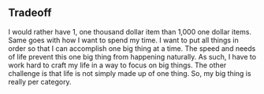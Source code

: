 ## Tradeoff

I would rather have 1, one thousand dollar item than 1,000 one dollar items. Same goes with how I want to spend my time. I want to put all things in order so that I can accomplish one big thing at a time. The speed and needs of life prevent this one big thing from happening naturally. As such, I have to work hard to craft my life in a way to focus on big things. The other challenge is that life is not simply made up of one thing. So, my big thing is really per category.  